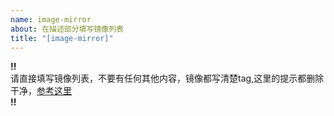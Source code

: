 ```yaml
---
name: image-mirror
about: 在描述部分填写镜像列表
title: "[image-mirror]"
---
```


**!!**  
请直接填写镜像列表，不要有任何其他内容，镜像都写清楚tag,这里的提示都删除干净，[参考这里](https://github.com/imdingtalk/image-mirror/issues/36)  
**!!** 